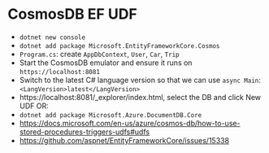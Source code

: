 # CosmosDB EF UDF

- `dotnet new console`
- `dotnet add package Microsoft.EntityFrameworkCore.Cosmos`
- `Program.cs`: create `AppDbContext`, `User`, `Car`, `Trip`
- Start the CosmosDB emulator and ensure it runs on `https://localhost:8081`
- Switch to the latest C# language version so that we can use `async Main`: `<LangVersion>latest</LangVersion>`
- https://localhost:8081/_explorer/index.html, select the DB and click New UDF OR:
- `dotnet add package Microsoft.Azure.DocumentDB.Core`
- https://docs.microsoft.com/en-us/azure/cosmos-db/how-to-use-stored-procedures-triggers-udfs#udfs
- https://github.com/aspnet/EntityFrameworkCore/issues/15338
